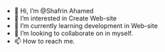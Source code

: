 - 👋 Hi, I’m @Shafrin Ahamed
- 👀 I’m interested in Create Web-site
- 🌱 I’m currently learning development in Web-site
- 💞️ I’m looking to collaborate on in myself.
- 📫 How to reach me.

<!---
shafrinahamed097/shafrinahamed097 is a ✨ special ✨ repository because its `README.md` (this file) appears on your GitHub profile.
You can click the Preview link to take a look at your changes.
--->
